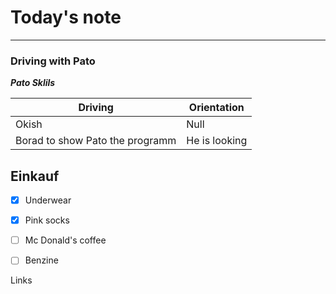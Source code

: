 # Today's note 
---
### Driving with Pato 

**_Pato Sklils_**

Driving | Orientation
-----|----
Okish | Null
Borad to show Pato the programm|He is looking


## Einkauf
- [x] Underwear
- [x] Pink socks
- [ ] Mc Donald's coffee
- [ ] Benzine


Links 
